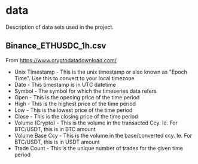 # data

Description of data sets used in the project.

## Binance_ETHUSDC_1h.csv

From https://www.cryptodatadownload.com/

* Unix Timestamp - This is the unix timestamp or also known as "Epoch Time". Use this to convert to your local timezone
* Date - This timestamp is in UTC datetime
* Symbol - The symbol for which the timeseries data refers
* Open - This is the opening price of the time period
* High - This is the highest price of the time period
* Low - This is the lowest price of the time period
* Close - This is the closing price of the time period
* Volume (Crypto) - This is the volume in the transacted Ccy. Ie. For BTC/USDT, this is in BTC amount
* Volume Base Ccy - This is the volume in the base/converted ccy. Ie. For BTC/USDT, this is in USDT amount
* Trade Count - This is the unique number of trades for the given time period